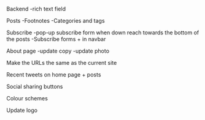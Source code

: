Backend
  -rich text field

Posts
  -Footnotes
  -Categories and tags

Subscribe
  -pop-up subscribe form when down reach towards the bottom of the posts
  -Subscribe forms + in navbar

About page
 -update copy
 -update photo

Make the URLs the same as the current site

Recent tweets on home page + posts

Social sharing buttons

Colour schemes

Update logo
